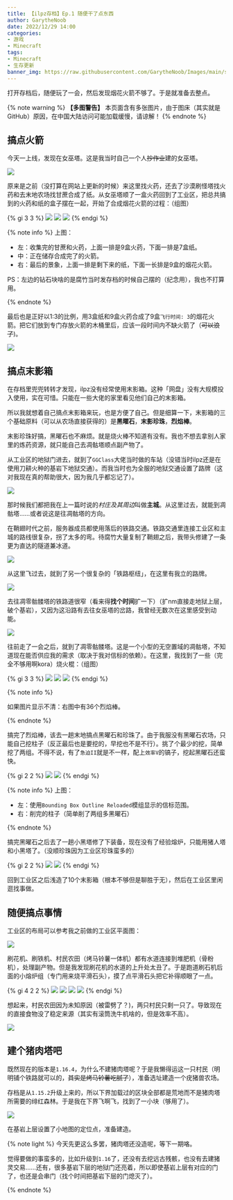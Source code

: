 ```yaml
---
title: 【ilpz存档】Ep.1 随便干了点东西
author: GarytheNoob
date: 2022/12/29 14:00
categories:
- 游戏
- Minecraft
tags:
- Minecraft
- 生存更新
banner_img: https://raw.githubusercontent.com/GarytheNoob/Images/main/scr/mcep/ep1/ind_birdsight.png
---
```


打开存档后，随便玩了一会，然后发现烟花火箭不够了。于是就准备去整点。

<!-- more -->

{% note warning %}
**【多图警告】** 本页面含有多张图片，由于图床（其实就是GitHub）原因，在中国大陆访问可能加载缓慢，请谅解！
{% endnote %}

## 搞点火箭

今天一上线，发现在女巫塔。这是我当时自己一个人~~抄作业~~建的女巫塔。

![](https://raw.githubusercontent.com/GarytheNoob/Images/main/scr/mcep/ep1/witch_farm0.png)

原来是之前（没打算在网站上更新的时候）来这里找火药，还去了沙漠刷怪塔找火药和去末地农场找甘蔗合成了纸。从女巫塔顺了一盒火药回到了工业区，把总共搞到的火药和纸的盒子摆在一起，开始了合成烟花火箭的过程：（组图）

{% gi 3 3 %}
  ![](https://raw.githubusercontent.com/GarytheNoob/Images/main/scr/mcep/ep1/gunpowd_ppr_sb.png)
  ![](https://raw.githubusercontent.com/GarytheNoob/Images/main/scr/mcep/ep1/crafted_fireworks.png)
  ![](https://raw.githubusercontent.com/GarytheNoob/Images/main/scr/mcep/ep1/done_fireworks.png)
{% endgi %}

{% note info %}
上图：

- 左：收集完的甘蔗和火药，上面一排是9盒火药，下面一排是7盒纸。
- 中：正在储存合成完了的火箭。
- 右：最后的景象，上面一排是剩下来的纸，下面一长排是9盒的烟花火箭。

PS：左边的钻石块啥的是腐竹当时发存档的时候自己摆的（纪念用），我也不打算用。

{% endnote %}

最后也是正好以1:3的比例，用3盒纸和9盒火药合成了9盒`飞行时间: 3`的烟花火箭。把它们放到专门存放火箭的木桶里后，应该一段时间内不缺火箭了（~~可以浪了~~)。

![](https://raw.githubusercontent.com/GarytheNoob/Images/main/scr/mcep/ep1/stored_fireworks.png)

## 搞点末影箱

在存档里兜兜转转才发现，ilpz没有经常使用末影箱。这种「网盘」没有大规模投入使用，实在可惜。只能在一些大佬的家里看见他们自己的末影箱。

所以我就想着自己搞点末影箱来玩，也是方便了自己。但是细算一下，末影箱的三个基础原料（可以从农场直接获得的）是**黑曜石**，**末影珍珠**，**烈焰棒**。

末影珍珠好搞，黑曜石也不麻烦。就是烧火棒不知道有没有。我也不想去拿别人家里的炼药资源，就只能自己去凋骷塔顺点副产物了。

从工业区的地狱门进去，就到了`GGClass`大佬当时做的车站（没错当时ilpz还是在使用刀耕火种的基岩下地狱交通）。而我当时也为全服的地狱交通设置了路牌（这对我现在真的帮助很大，因为我几乎都忘记了）。

![](https://raw.githubusercontent.com/GarytheNoob/Images/main/scr/mcep/ep1/ind_sign.png)

那时候我们都把我在上一篇时说的*村庄及其周边*叫做**主城**。从这里过去，就能到凋骷塔……或者说这是往凋骷塔的方向。

在鞘翅时代之前，服务器成员都使用落后的铁路交通。铁路交通里连接工业区和主城的路线很复杂，拐了太多的弯。待腐竹大量复制了鞘翅之后，我带头修建了一条更为直达的隧道兼冰道。

![](https://raw.githubusercontent.com/GarytheNoob/Images/main/scr/mcep/ep1/ice_lane.png)

从这里飞过去，就到了另一个很复杂的「铁路枢纽」，在这里有我立的路牌。

![](https://raw.githubusercontent.com/GarytheNoob/Images/main/scr/mcep/ep1/nether_sign.png)

去往凋零骷髅塔的铁路道很窄（看来得**找个时间**扩一下）（扩nm直接走地狱上层，破个基岩），又因为这沿路有去往女巫塔的岔路，我曾经无数次在这里感受到动能。

![](https://raw.githubusercontent.com/GarytheNoob/Images/main/scr/mcep/ep1/railway_ws_farm.png)

往前走了一会之后，就到了凋零骷髅塔。这是一个小型的无空置域的凋骷塔，不知道现在能否供应我的需求（取决于我对信标的依赖）。在这里，我找到了一些（完全不够用啊kora）烧火棍：（组图）

{% gi 3 3 %}
  ![](https://raw.githubusercontent.com/GarytheNoob/Images/main/scr/mcep/ep1/wit_ske_farm.png)
  ![](https://raw.githubusercontent.com/GarytheNoob/Images/main/scr/mcep/ep1/wit_ske_farm2.png)
  ![](https://raw.githubusercontent.com/GarytheNoob/Images/main/scr/mcep/ep1/blaze_rod_found.png)
{% endgi %}

{% note info %}

如果图片显示不清：右图中有36个烈焰棒。

{% endnote %}

搞完了烈焰棒，该去一趟末地搞点黑曜石和珍珠了。由于我服没有黑曜石农场，只能自己挖柱子（反正最后也是要挖的，早挖也不是不行）。挑了个最少的挖，简单挖了两组。不得不说，有了`急迫II`就是不一样，配上`效率V`的镐子，挖起黑曜石还蛮快。

{% gi 2 2 %}
  ![](https://raw.githubusercontent.com/GarytheNoob/Images/main/scr/mcep/ep1/beacon_range.png)
  ![](https://raw.githubusercontent.com/GarytheNoob/Images/main/scr/mcep/ep1/cut_pillar.png)
{% endgi %}

{% note info %}
上图：

- 左：使用`Bounding Box Outline Reloaded`模组显示的信标范围。
- 右：削完的柱子（简单削了两组多黑曜石）

{% endnote %}

搞完黑曜石之后去了一趟小黑塔修了下装备，现在没有了经验熔炉，只能用猪人塔和小黑塔了。（没顺珍珠因为工业区珍珠蛮多的）

{% gi 2 2 %}
  ![](https://raw.githubusercontent.com/GarytheNoob/Images/main/scr/mcep/ep1/endman_farm.png)
  ![](https://raw.githubusercontent.com/GarytheNoob/Images/main/scr/mcep/ep1/back.png)
{% endgi %}

回到工业区之后浅造了10个末影箱（根本不够但是聊胜于无），然后在工业区里闲逛找事做。

## 随便搞点事情

工业区的布局可以参考我之前做的工业区平面图：

![](https://raw.githubusercontent.com/GarytheNoob/Images/main/scr/mcep/ep1/map_guide.png)

刷花机、刷铁机、村民农田（烤马铃薯一体机）都有水道连接到堆肥机（骨粉机），处理副产物。但是我发现刷花机的水道的上升处太丑了。于是跑道刷石机后面的小熔炉组（专门用来烧平滑石头），摸了点平滑石头把它补得顺眼了一点。

{% gi 4 2 2 %}
  ![](https://raw.githubusercontent.com/GarytheNoob/Images/main/scr/mcep/ep1/ugly_tube.png)
  ![](https://raw.githubusercontent.com/GarytheNoob/Images/main/scr/mcep/ep1/stone_farm.png)
  ![](https://raw.githubusercontent.com/GarytheNoob/Images/main/scr/mcep/ep1/stone_chest.png)
  ![](https://raw.githubusercontent.com/GarytheNoob/Images/main/scr/mcep/ep1/better_tube.png)
{% endgi %}

想起来，村民农田因为未知原因（被雷劈了？)，两只村民只剩一只了。导致现在的直接食物没了稳定来源（其实有滚筒洗牛机啥的，但是效率不高）。

![](https://raw.githubusercontent.com/GarytheNoob/Images/main/scr/mcep/ep1/vil_farm.png)

## 建个猪肉塔吧

既然现在的版本是`1.16.4`，为什么不建猪肉塔呢？于是我懒得运这一只村民（明明铺个铁路就可以的，~~其实是烤马铃薯吃腻了~~），准备选址建造一个疣猪兽农场。

存档是从`1.15.2`升级上来的，所以下界加载过的区块全部都是荒地而不是猪肉塔所需要的绯红森林。于是我在下界飞啊飞，找到了一小块（够用了）。

![](https://raw.githubusercontent.com/GarytheNoob/Images/main/scr/mcep/ep1/red_forest.png)

在基岩上层设置了小地图的定位点，准备建造。

{% note light %}
今天先更这么多罢，猪肉塔还没造呢，等下一期咯。

觉得要做的事蛮多的，比如升级到`1.16`了，还没有去挖远古残骸，也没有去建猪灵交易……还有，很多基岩下层的地狱门还亮着，所以即使基岩上层有对应的门了，也还是会串门（找个时间把基岩下层的门熄灭了）。

{% endnote %}